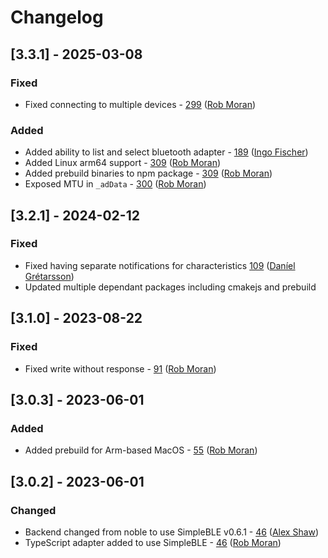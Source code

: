 # Changelog

## [3.3.1] - 2025-03-08

### Fixed
- Fixed connecting to multiple devices - [299](https://github.com/thegecko/webbluetooth/pull/299) ([Rob Moran](https://github.com/thegecko))

### Added
- Added ability to list and select bluetooth adapter - [189](https://github.com/thegecko/webbluetooth/pull/189) ([Ingo Fischer](https://github.com/Apollon77))
- Added Linux arm64 support - [309](https://github.com/thegecko/webbluetooth/pull/309) ([Rob Moran](https://github.com/thegecko))
- Added prebuild binaries to npm package - [309](https://github.com/thegecko/webbluetooth/pull/309) ([Rob Moran](https://github.com/thegecko))
- Exposed MTU in `_adData` - [300](https://github.com/thegecko/webbluetooth/pull/300) ([Rob Moran](https://github.com/thegecko))

## [3.2.1] - 2024-02-12

### Fixed
- Fixed having separate notifications for characteristics [109](https://github.com/thegecko/webbluetooth/pull/109) ([Daníel Grétarsson](https://github.com/dingari))
- Updated multiple dependant packages including cmakejs and prebuild

## [3.1.0] - 2023-08-22

### Fixed
- Fixed write without response - [91](https://github.com/thegecko/webbluetooth/pull/91) ([Rob Moran](https://github.com/thegecko))

## [3.0.3] - 2023-06-01

### Added
- Added prebuild for Arm-based MacOS - [55](https://github.com/thegecko/webbluetooth/pull/55) ([Rob Moran](https://github.com/thegecko))

## [3.0.2] - 2023-06-01

### Changed
- Backend changed from noble to use SimpleBLE v0.6.1 - [46](https://github.com/thegecko/webbluetooth/pull/46) ([Alex Shaw](https://github.com/Symbitic))
- TypeScript adapter added to use SimpleBLE - [46](https://github.com/thegecko/webbluetooth/pull/46) ([Rob Moran](https://github.com/thegecko))
